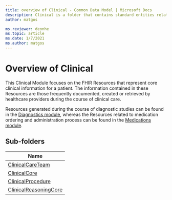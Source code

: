 ```yaml
---
title: overview of Clinical - Common Data Model | Microsoft Docs
description: Clinical is a folder that contains standard entities related to the Common Data Model.
author: matgos

ms.reviewer: deonhe
ms.topic: article
ms.date: 1/7/2021
ms.author: matgos
---
```


# Overview of Clinical
This Clinical Module focuses on the FHIR Resources that represent core clinical information for a patient.  The information contained in these Resources are those frequently documented, created or retrieved by healthcare providers during the course of clinical care. 

Resources generated during the course of diagnostic studies can be found in the [Diagnostics module](../Diagnostics/overview.md), whereas the Resources related to medication ordering and administration process can be found in the [Medications module](../Medication/overview.md).

## Sub-folders

|Name|
|---|
|[ClinicalCareTeam](ClinicalCareTeam/overview.md)|
|[ClinicalCore](ClinicalCore/overview.md)|
|[ClinicalProcedure](ClinicalProcedure/overview.md)|
|[ClinicalReasoningCore](ClinicalReasoningCore/overview.md)|



